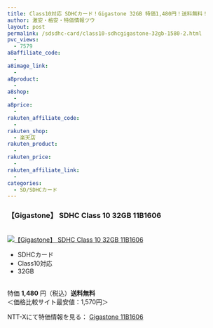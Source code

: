 ```yaml
---
title: Class10対応 SDHCカード！Gigastone 32GB 特価1,480円！送料無料！
author: 激安・格安・特価情報ツウ
layout: post
permalink: /sdsdhc-card/class10-sdhcgigastone-32gb-1580-2.html
pvc_views:
  - 7579
a8affiliate_code:
  - 
a8image_link:
  - 
a8product:
  - 
a8shop:
  - 
a8price:
  - 
rakuten_affiliate_code:
  - 
rakuten_shop:
  - 楽天店
rakuten_product:
  - 
rakuten_price:
  - 
rakuten_affiliate_link:
  - 
categories:
  - SD/SDHCカード
---
```

### 【Gigastone】 SDHC Class 10 32GB 11B1606

<div class="img-bg2 img_L">
  <a href="http://px.a8.net/svt/ejp?a8mat=ZYP6S+8IMA3E+S1Q+BWGDT&#038;a8ejpredirect=http://nttxstore.jp/_II_QZZ0006096" target="_blank"><br /> <img border="0" alt="【Gigastone】 SDHC Class 10 32GB 11B1606" src="http://i0.wp.com/image.nttxstore.jp/l2_images/Q/QZ/QZZ0006096.jpg?w=120" data-recalc-dims="1" /></a>
</div>

<!--more-->

  * SDHCカード
  * Class10対応
  * 32GB

<br clear="all" />特価 <span class="tokka-price"><strong>1,480</strong></span> 円（税込）**送料無料**  
＜価格比較サイト最安値：1,570円＞  
  
NTT-Xにて特価情報を見る： <span class="fs150p"><a href="http://px.a8.net/svt/ejp?a8mat=ZYP6S+8IMA3E+S1Q+BWGDT&#038;a8ejpredirect=http://nttxstore.jp/_II_QZZ0006096" target="_blank">Gigastone 11B1606</a></span>
